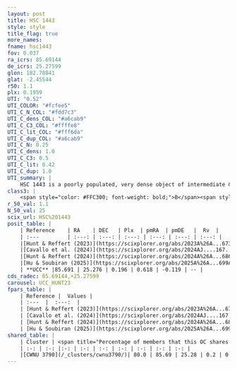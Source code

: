 ```yaml
---
layout: post
title: HSC 1443
style: style
title_flag: true
more_names: 
fname: hsc1443
fov: 0.037
ra_icrs: 85.69144
de_icrs: 25.27599
glon: 182.78841
glat: -2.45544
r50: 1.1
plx: 0.1959
UTI: "0.52"
UTI_COLOR: "#fcfee5"
UTI_C_N_COL: "#fdd7c3"
UTI_C_dens_COL: "#a6cab9"
UTI_C_C3_COL: "#ffffe8"
UTI_C_lit_COL: "#fff6da"
UTI_C_dup_COL: "#a6cab9"
UTI_C_N: 0.25
UTI_C_dens: 1.0
UTI_C_C3: 0.5
UTI_C_lit: 0.42
UTI_C_dup: 1.0
UTI_summary: |
    HSC 1443 is a poorly populated, very dense object of intermediate C3 quality. It was recently reported in the literature. This object shares a large percentage of members with a later reported entry.
class3: |
    <span style="color: #FFC300; font-weight: bold;">B</span><span style="color: #FFC300; font-weight: bold;">B</span>
r_50_val: 1.1
N_50_val: 25
scix_url: HSC%201443
posit_table: |
    | Reference    | RA    | DEC   | Plx  | pmRA  | pmDE   |  Rv  |
    | :---         | :---: | :---: | :---: | :---: | :---: | :---: |
    |[Hunt & Reffert (2023)](https://scixplorer.org/abs/2023A%26A...673A.114H) | 85.693 | 25.285 | 0.194 | 0.638 | -0.136 | -- |
    |[Cavallo et al. (2024)](https://scixplorer.org/abs/2024AJ....167...12C) | 85.669 | 25.247 | 0.196 | -- | -- | -- |
    |[Hunt & Reffert (2024)](https://scixplorer.org/abs/2024A%26A...686A..42H) | 85.693 | 25.285 | 0.194 | 0.638 | -0.136 | -- |
    |[Hu & Soubiran (2025)](https://scixplorer.org/abs/2025A%26A...699A.246H) | 85.669 | 25.247 | -- | -- | -- | -- |
    | **UCC** |85.691 | 25.276 | 0.196 | 0.618 | -0.119 | -- | 
cds_radec: 85.69144,+25.27599
carousel: UCC_HUNT23
fpars_table: |
    | Reference |  Values |
    | :---  |  :---:  |
    | [Hunt & Reffert (2023)](https://scixplorer.org/abs/2023A%26A...673A.114H) | `AV50=1.925, diffAV50=1.834, MOD50=13.191, logAge50=8.593` |
    | [Cavallo et al. (2024)](https://scixplorer.org/abs/2024AJ....167...12C) | `AV50=1.98, dMod50=12.58, logAge50=8.8, [Fe/H]50=-0.36` |
    | [Hunt & Reffert (2024)](https://scixplorer.org/abs/2024A%26A...686A..42H) | `MassJ=325.552` |
    | [Hu & Soubiran (2025)](https://scixplorer.org/abs/2025A%26A...699A.246H) | `MA22=-0.24, MA23f=-0.48, MA23g=-0.38, MK24=-0.4, MF24=-0.53` |
shared_table: |
    | Cluster | <span title="Percentage of members that this OC shares with the ones listed">%</span>   | RA   | DEC   | Plx   | pmRA  | pmDE  | Rv | UTI |
    | :-: | :-: |:-: | :-: | :-: | :-: | :-: | :-: | :-: |
    |[CWNU 3790](/_clusters/cwnu3790/)| 80.0 | 85.69 | 25.28 | 0.2 | 0.55 | -0.1 | -- |0.07 |
---
```


